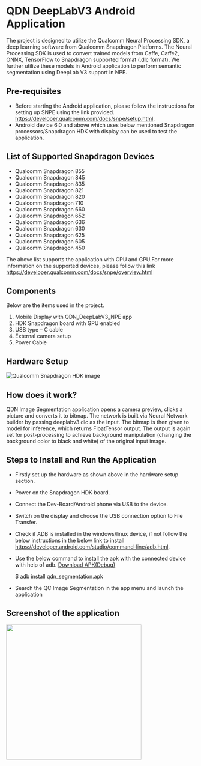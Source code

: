 # QDN DeepLabV3 Android Application

The project is designed to utilize the Qualcomm Neural Processing SDK, a deep learning software from Qualcomm Snapdragon Platforms. The Neural Processing SDK is used to convert trained models from Caffe, Caffe2, ONNX, TensorFlow to Snapdragon supported format (.dlc format). We further utilize these models in Android application to perform semantic segmentation using DeepLab V3 support in NPE.
## Pre-requisites
* Before starting the Android application, please follow the instructions for setting up SNPE using the link provided.
	https://developer.qualcomm.com/docs/snpe/setup.html. 
* Android device 6.0 and above which uses below mentioned Snapdragon processors/Snapdragon HDK with display can be used to test the application.

## List of Supported Snapdragon Devices

- Qualcomm Snapdragon 855
- Qualcomm Snapdragon 845
- Qualcomm Snapdragon 835
- Qualcomm Snapdragon 821
- Qualcomm Snapdragon 820
- Qualcomm Snapdragon 710
- Qualcomm Snapdragon 660
- Qualcomm Snapdragon 652
- Qualcomm Snapdragon 636
- Qualcomm Snapdragon 630
- Qualcomm Snapdragon 625
- Qualcomm Snapdragon 605
- Qualcomm Snapdragon 450

The above list supports the application with CPU and GPU.For more information on the supported devices, please follow this link https://developer.qualcomm.com/docs/snpe/overview.html

## Components
Below are the items used in the project.
1. Mobile Display with QDN_DeepLabV3_NPE app
2. HDK Snapdragon board with GPU enabled
3. USB type – C cable
4. External camera setup
5. Power Cable

## Hardware Setup
![Qualcomm Snapdragon HDK image](https://github.com/jinka2015/QDN-DeepLabV3-NPE/blob/master/AndroidApplication/app/src/main/res/drawable/snapdragon_hdk.jpg)


## How does it work?
QDN Image Segmentation application opens a camera preview, clicks a picture and converts it to bitmap. The network is built via  Neural Network builder by passing deeplabv3.dlc as the input. The bitmap is then given to model for inference, which returns FloatTensor output. The output is again set for post-processing to achieve background manipulation (changing the background color to black and white) of the original input image.


## Steps to Install and Run the Application
* Firstly set up the hardware as shown above in the hardware setup section.
* Power on the Snapdragon HDK board.
* Connect the Dev-Board/Android phone via USB to the device.
* Switch on the display and choose the USB connection option to File Transfer.
* Check if ADB is installed in the windows/linux device, if not follow the below instructions in the below link to install
	https://developer.android.com/studio/command-line/adb.html.
* Use the below command to install the apk with the connected device with help of adb. [Download APK(Debug)](https://github.com/jinka2015/QDN-DeepLabV3-NPE/blob/master/AndroidApplication/output/qdn_segmentation.apk)

	$ adb install qdn_segmentation.apk
* Search the QC Image Segmentation in the app menu and launch the application

## Screenshot of the application
<img src="https://github.com/jinka2015/QDN-DeepLabV3-NPE/blob/master/AndroidApplication/app/src/main/res/drawable/screenshot_segmentation.png" widht=640 height=360 />
